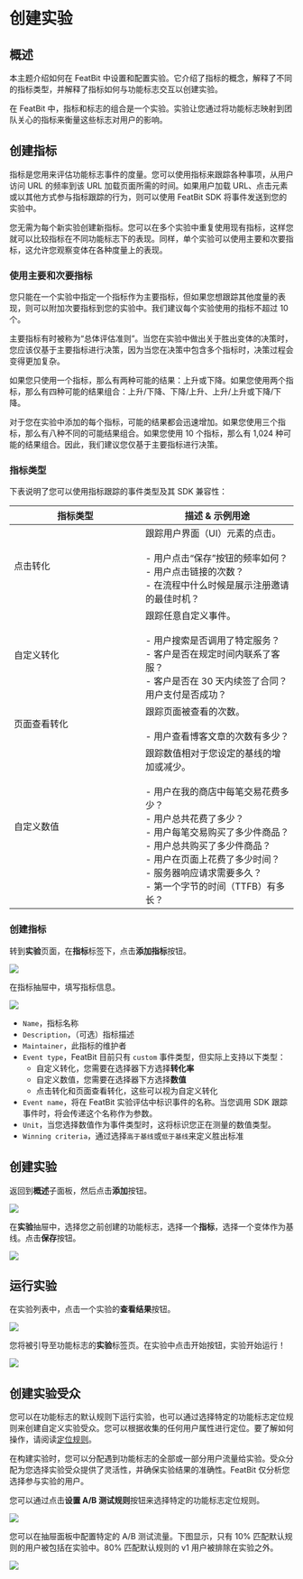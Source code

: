 # 创建实验

## 概述

本主题介绍如何在 FeatBit 中设置和配置实验。它介绍了指标的概念，解释了不同的指标类型，并解释了指标如何与功能标志交互以创建实验。

在 FeatBit 中，指标和标志的组合是一个实验。实验让您通过将功能标志映射到团队关心的指标来衡量这些标志对用户的影响。

## 创建指标 

指标是您用来评估功能标志事件的度量。您可以使用指标来跟踪各种事项，从用户访问 URL 的频率到该 URL 加载页面所需的时间。如果用户加载 URL、点击元素或以其他方式参与指标跟踪的行为，则可以使用 FeatBit SDK 将事件发送到您的实验中。

您无需为每个新实验创建新指标。您可以在多个实验中重复使用现有指标，这样您就可以比较指标在不同功能标志下的表现。同样，单个实验可以使用主要和次要指标，这允许您观察变体在各种度量上的表现。

### 使用主要和次要指标 

您只能在一个实验中指定一个指标作为主要指标，但如果您想跟踪其他度量的表现，则可以附加次要指标到您的实验中。我们建议每个实验使用的指标不超过 10 个。

主要指标有时被称为“总体评估准则”。当您在实验中做出关于胜出变体的决策时，您应该仅基于主要指标进行决策，因为当您在决策中包含多个指标时，决策过程会变得更加复杂。

如果您只使用一个指标，那么有两种可能的结果：上升或下降。如果您使用两个指标，那么有四种可能的结果组合：上升/下降、下降/上升、上升/上升或下降/下降。

对于您在实验中添加的每个指标，可能的结果都会迅速增加。如果您使用三个指标，那么有八种不同的可能结果组合。如果您使用 10 个指标，那么有 1,024 种可能的结果组合。因此，我们建议您仅基于主要指标进行决策。

### 指标类型

下表说明了您可以使用指标跟踪的事件类型及其 SDK 兼容性：

<table><thead><tr><th width="217.33333333333331">指标类型</th><th>描述 &#x26; 示例用途</th></tr></thead><tbody><tr><td>点击转化</td><td>跟踪用户界面（UI）元素的点击。<br><br>- 用户点击“保存”按钮的频率如何？<br>- 用户点击链接的次数？<br>- 在流程中什么时候是展示注册邀请的最佳时机？</td></tr><tr><td>自定义转化</td><td>跟踪任意自定义事件。<br><br>- 用户搜索是否调用了特定服务？<br>- 客户是否在规定时间内联系了客服？<br>- 客户是否在 30 天内续签了合同？用户支付是否成功？</td></tr><tr><td>页面查看转化</td><td>跟踪页面被查看的次数。<br><br>- 用户查看博客文章的次数有多少？</td></tr><tr><td>自定义数值</td><td>跟踪数值相对于您设定的基线的增加或减少。<br><br>- 用户在我的商店中每笔交易花费多少？<br>- 用户总共花费了多少？<br>- 用户每笔交易购买了多少件商品？<br>- 用户总共购买了多少件商品？<br>- 用户在页面上花费了多少时间？<br>- 服务器响应请求需要多久？<br>- 第一个字节的时间（TTFB）有多长？</td></tr></tbody></table>

### 创建指标

转到**实验**页面，在**指标**标签下，点击**添加指标**按钮。

![](../experimentation/assets/creating-experiments/001.webp)

在指标抽屉中，填写指标信息。

![](../experimentation/assets/creating-experiments/002.webp)

* `Name`，指标名称
* `Description`，（可选）指标描述
* `Maintainer`，此指标的维护者
* `Event type`，FeatBit 目前只有 `custom` 事件类型，但实际上支持以下类型：
  * 自定义转化，您需要在选择器下方选择**转化率**
  * 自定义数值，您需要在选择器下方选择**数值**
  * 点击转化和页面查看转化，这些可以视为自定义转化
* `Event name`，将在 FeatBit 实验评估中标识事件的名称。当您调用 SDK 跟踪事件时，将会传递这个名称作为参数。
* `Unit`，当您选择数值作为事件类型时，这将标识您正在测量的数值类型。
* `Winning criteria`，通过选择`高于基线`或`低于基线`来定义胜出标准

## 创建实验

返回到**概述**子面板，然后点击**添加**按钮。

![](../experimentation/assets/creating-experiments/003.webp)

在**实验**抽屉中，选择您之前创建的功能标志，选择一个**指标**，选择一个变体作为基线。点击**保存**按钮。

![](../experimentation/assets/creating-experiments/004.webp)

## 运行实验

在实验列表中，点击一个实验的**查看结果**按钮。

![](../experimentation/assets/creating-experiments/005.webp)

您将被引导至功能标志的**实验**标签页。在实验中点击开始按钮，实验开始运行！

![](../experimentation/assets/creating-experiments/006.webp)

## 创建实验受众

您可以在功能标志的默认规则下运行实验，也可以通过选择特定的功能标志定位规则来创建自定义实验受众。您可以根据收集的任何用户属性进行定位。要了解如何操作，请阅读[定位规则](../feature-flags/targeting-users-with-flags/targeting-rules.md)。

在构建实验时，您可以分配遇到功能标志的全部或一部分用户流量给实验。受众分配为您选择实验受众提供了灵活性，并确保实验结果的准确性。FeatBit 仅分析您选择参与实验的用户。

您可以通过点击**设置 A/B 测试规则**按钮来选择特定的功能标志定位规则。

![](../experimentation/assets/creating-experiments/007.webp)

您可以在抽屉面板中配置特定的 A/B 测试流量。下图显示，只有 10% 匹配默认规则的用户被包括在实验中。80% 匹配默认规则的 v1 用户被排除在实验之外。

![](../experimentation/assets/creating-experiments/008.webp)

